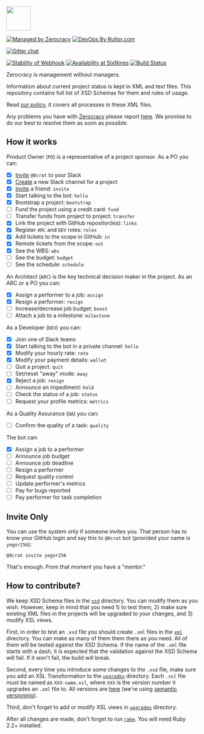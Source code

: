 <img src="http://www.zerocracy.com/logo.svg" width="64px" height="64px"/>

[![Managed by Zerocracy](http://www.zerocracy.com/badge.svg)](http://www.zerocracy.com)
[![DevOps By Rultor.com](http://www.rultor.com/b/zerocracy/datum)](http://www.rultor.com/p/zerocracy/datum)

[![Gitter chat](https://badges.gitter.im/gitterHQ/gitter.svg)](https://gitter.im/zerocracy/Lobby)

[![Stability of Webhook](http://www.rehttp.net/b?u=http%3A%2F%2Fwww.0crat.com%2Fghook)](http://www.rehttp.net/i?u=http%3A%2F%2Fwww.0crat.com%2Fghook)
[![Availability at SixNines](http://www.sixnines.io/b/2b3a)](http://www.sixnines.io/h/2b3a)
[![Build Status](https://travis-ci.org/zerocracy/datum.svg?branch=master)](https://travis-ci.org/zerocracy/datum)

Zerocracy is management without managers.

Information about current project status is kept in XML and text
files. This repository contains full list of XSD Schemas for them
and rules of usage.

Read [our policy](http://datum.zerocracy.com/pages/policy.html),
it covers all processes in these XML files.

Any problems you have with [Zerocracy](http://www.zerocracy.com)
please report [here](https://github.com/zerocracy/datum/issues).
We promise to do our best to resolve them as soon as possible.

## How it works

Product Owner (`PO`) is a representative of a project sponsor.
As a PO you can:

  - [x] [Invite](http://www.0crat.com/invite) `@0crat` to your Slack
  - [x] [Create](https://get.slack.help/hc/en-us/articles/201402297-Create-a-channel) a new Slack channel for a project
  - [x] [Invite](#invite-only) a friend: `invite`
  - [x] Start talking to the bot: `hello`
  - [x] Bootstrap a project: `bootstrap`
  - [ ] Fund the project using a credit card: `fund`
  - [ ] Transfer funds from project to project: `transfer`
  - [x] Link the project with GitHub repositor(ies): `links`
  - [x] Register `ARC` and `DEV` roles: `roles`
  - [x] Add tickets to the scope in GitHub: `in`
  - [x] Remote tickets from the scope: `out`
  - [x] See the WBS: `wbs`
  - [ ] See the budget: `budget`
  - [ ] See the schedule: `schedule`

An Architect (`ARC`) is the key technical decision maker
in the project. As an ARC or a PO you can:

  - [x] Assign a performer to a job: `assign`
  - [x] Resign a performer: `resign`
  - [ ] Increase/decrease job budget: `boost`
  - [ ] Attach a job to a milestone: `milestone`

As a Developer (`DEV`) you can:

  - [x] Join one of Slack teams
  - [x] Start talking to the bot in a private channel: `hello`
  - [x] Modify your hourly rate: `rate`
  - [x] Modify your payment details: `wallet`
  - [ ] Quit a project: `quit`
  - [ ] Set/reset "away" mode: `away`
  - [x] Reject a job: `resign`
  - [ ] Announce an impediment: `hold`
  - [ ] Check the status of a job: `status`
  - [ ] Request your profile metrics: `metrics`

As a Quality Assurance (`QA`) you can:

  - [ ] Confirm the quality of a task: `quality`

The bot can:

  - [x] Assign a job to a performer
  - [ ] Announce job budget
  - [ ] Announce job deadline
  - [ ] Resign a performer
  - [ ] Request quality control
  - [ ] Update performer's metrics
  - [ ] Pay for bugs reported
  - [ ] Pay performer for task completion

## Invite Only

You can use the system only if someone invites you. That person has to
know your GitHub login and say this to `@0crat` bot (provided your name
is `yegor256`):

```
@0crat invite yegor256
```

That's enough. From that moment you have a "mentor."

## How to contribute?

We keep XSD Schema files in the [`xsd`](https://github.com/zerocracy/datum/tree/master/xsd)
directory. You can modify them as you wish. However, keep in mind that you
need 1) to test them, 2) make sure existing XML files in the projects will
be upgraded to your changes, and 3) modify XSL views.

First, in order to test an `.xsd` file you should create `.xml` files
in the [`xml`](https://github.com/zerocracy/datum/tree/master/xml) directory.
You can make as many of them them there as you need. All of them will be
tested against the XSD Schema. If the name of the `.xml` file starts with
a dash, it is expected that the validation against the XSD Schema will fail.
If it won't fail, the build will break.

Second, every time you introduce some changes to the `.xsd` file, make sure
you add an XSL Transformation to the
[`upgrades`](https://github.com/zerocracy/datum/tree/master/upgrades) directory.
Each `.xsl` file must be named as `XXX-name.xsl`, where `XXX` is the version
number it upgrades an `.xml` file to. All versions are
[here](https://github.com/zerocracy/datum/releases) (we're using
[semantic versioninig](http://semver.org/)).

Third, don't forget to add or modify XSL views in
[`upgrades`](https://github.com/zerocracy/datum/tree/master/xsl) directory.

After all changes are made, don't forget to run
[`rake`](https://github.com/ruby/rake).
You will need Ruby 2.2+ installed.
